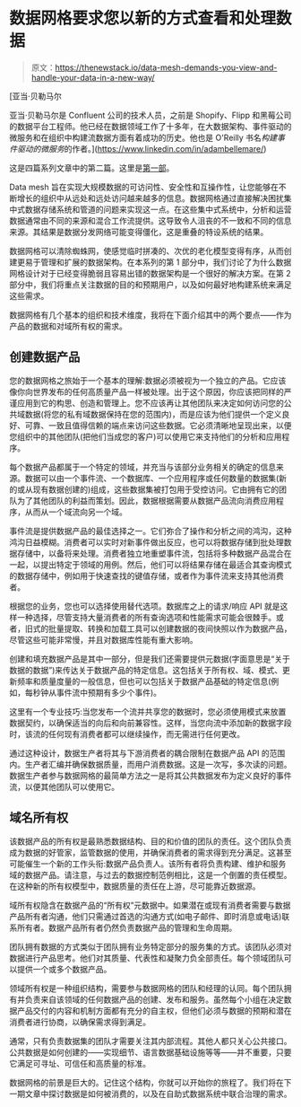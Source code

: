 # 数据网格要求您以新的方式查看和处理数据

> 原文：<https://thenewstack.io/data-mesh-demands-you-view-and-handle-your-data-in-a-new-way/>

[](https://www.linkedin.com/in/adambellemare/)

 [亚当·贝勒马尔

亚当·贝勒马尔是 Confluent 公司的技术人员，之前是 Shopify、Flipp 和黑莓公司的数据平台工程师。他已经在数据领域工作了十多年，在大数据架构、事件驱动的微服务和在组织中构建流数据方面有着成功的历史。他也是 O'Reilly 书名*构建事件驱动的微服务*的作者。](https://www.linkedin.com/in/adambellemare/) [](https://www.linkedin.com/in/adambellemare/)

这是四篇系列文章中的第二篇。这里是[第一部](https://thenewstack.io/the-game-changing-appeal-of-data-mesh/)。

Data mesh 旨在实现大规模数据的可访问性、安全性和互操作性，让您能够在不断增长的组织中从远处和远处访问越来越多的信息。数据网格通过直接解决困扰集中式数据存储系统和管道的问题来实现这一点。在这些集中式系统中，分析和运营数据通常由不同的来源和混合工作流提供。这导致令人沮丧的不一致和不同的信息来源。其结果是数据分发网络可能变得僵化，这是重叠的特设系统的结果。

数据网格可以清除蜘蛛网，使感觉临时拼凑的、次优的老化模型变得有序，从而创建更易于管理和扩展的数据架构。在本系列的第 1 部分中，我们讨论了为什么数据网格设计对于已经变得脆弱且容易出错的数据架构是一个很好的解决方案。在第 2 部分中，我们将重点关注数据的目的和预期用户，以及如何最好地构建系统来满足这些需求。

数据网格有几个基本的组织和技术维度，我将在下面介绍其中的两个要点——作为产品的数据和对域所有权的需求。

## **创建数据产品**

您的数据网格之旅始于一个基本的理解:数据必须被视为一个独立的产品。它应该像你向世界发布的任何高质量产品一样被处理。出于这个原因，你应该把同样的严谨应用到它的构思、创造和管理上。您不应该再让其他团队来决定如何访问您的公共域数据(将您的私有域数据保持在您的范围内)，而是应该为他们提供一个定义良好、可靠、一致且值得信赖的端点来访问这些数据。它必须清晰地呈现出来，以便您组织中的其他团队(把他们当成您的客户)可以使用它来支持他们的分析和应用程序。

每个数据产品都属于一个特定的领域，并充当与该部分业务相关的确定的信息来源。数据可以由一个事件流、一个数据库、一个应用程序或任何数量的数据集(新的或从现有数据创建的)组成，这些数据集被打包用于受控访问。它由拥有它的团队为了其他团队的利益而策划。因此，数据根据需要从数据产品流向消费应用程序，从而从一个域流向另一个域。

事件流是提供数据产品的最佳选择之一。它们弥合了操作和分析之间的鸿沟，这种鸿沟日益模糊。消费者可以实时对新事件做出反应，也可以将数据存储到批处理数据存储中，以备将来处理。消费者独立地重塑事件流，包括将多种数据产品混合在一起，以提出特定于领域的用例。然后，他们可以将结果存储在最适合其查询模式的数据存储中，例如用于快速查找的键值存储，或者作为事件流来支持其他消费者。

根据您的业务，您也可以选择使用替代选项。数据库之上的请求/响应 API 就是这样一种选择，尽管支持大量消费者的所有查询选项和性能需求可能会很棘手。或者，旧式的批量提取、转换和加载工具可以创建数据的夜间快照以作为数据产品，尽管这些可能非常慢，并且对数据库性能有重大影响。

创建和填充数据产品是其中一部分，但是我们还需要提供元数据(字面意思是“关于数据的数据”)来传达关于数据产品的特定信息。这包括关于所有权、域、模式、更新频率和质量度量的一般信息，但也可以包括关于数据产品基础的特定信息(例如，每秒钟从事件流中预期有多少个事件)。

这里有一个专业技巧:当您发布一个流并共享您的数据时，您必须使用模式来放置数据契约，以确保适当的向后和向前兼容性。这样，当您向流中添加新的数据字段时，该流的任何现有消费者都可以继续操作，而无需进行任何更改。

通过这种设计，数据生产者将其与下游消费者的耦合限制在数据产品 API 的范围内。生产者汇编并确保数据质量，而用户消费数据。这是一次写，多次读的问题。数据生产者参与数据网格的最简单方法之一是将其公共数据发布为定义良好的事件流，以便其他团队可以使用它。

## **域名所有权**

该数据产品的所有权是最熟悉数据结构、目的和价值的团队的责任。这个团队负责成为数据的好管家，监管数据的使用，并确保消费者的需求得到充分满足。这甚至可能催生一个新的工作头衔:数据产品负责人。该所有者将负责构建、维护和服务域的数据产品。请注意，与过去的数据控制范例相比，这是一个倒置的责任模型。在这种新的所有权模型中，数据质量的责任在上游，尽可能靠近数据源。

域所有权隐含在数据产品的“所有权”元数据中。如果潜在或现有消费者需要与数据产品所有者沟通，他们只需通过首选的沟通方式(如电子邮件、即时消息或电话)联系所有者。数据产品所有者仍然负责数据产品的管理和生命周期。

团队拥有数据的方式类似于团队拥有业务特定部分的服务集的方式。该团队必须对数据进行产品思考。他们对其质量、代表性和凝聚力负全部责任。每个领域团队可以提供一个或多个数据产品。

领域所有权是一种组织结构，需要参与数据网格的团队和经理的认同。每个团队拥有并负责来自该领域的任何数据产品的创建、发布和服务。虽然每个小组在决定数据产品交付的内容和机制方面都有充分的自主权，但他们必须与数据的预期和潜在消费者进行协商，以确保需求得到满足。

通常，只有负责数据集的团队才需要关注其内部流程。其他人都只关心公共接口。公共数据是如何创建的——实现细节、语言数据基础设施等等——并不重要，只要它满足可寻址、可信任和高质量的标准。

数据网格的前景是巨大的。记住这个结构，你就可以开始你的旅程了。我们将在下一期文章中探讨数据是如何被消费的，以及在自助式数据系统中联合治理的需求。

<svg xmlns:xlink="http://www.w3.org/1999/xlink" viewBox="0 0 68 31" version="1.1"><title>Group</title> <desc>Created with Sketch.</desc></svg>